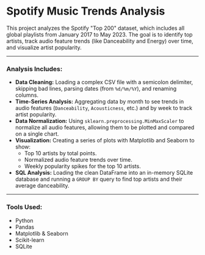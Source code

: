 # Spotify Music Trends Analysis

This project analyzes the Spotify "Top 200" dataset, which includes all global playlists from January 2017 to May 2023. The goal is to identify top artists, track audio feature trends (like Danceability and Energy) over time, and visualize artist popularity.

---

### Analysis Includes:

* **Data Cleaning:** Loading a complex CSV file with a semicolon delimiter, skipping bad lines, parsing dates (from `%d/%m/%Y`), and renaming columns.
* **Time-Series Analysis:** Aggregating data by month to see trends in audio features (`Danceability`, `Acousticness`, etc.) and by week to track artist popularity.
* **Data Normalization:** Using `sklearn.preprocessing.MinMaxScaler` to normalize all audio features, allowing them to be plotted and compared on a single chart.
* **Visualization:** Creating a series of plots with Matplotlib and Seaborn to show:
    * Top 10 artists by total points.
    * Normalized audio feature trends over time.
    * Weekly popularity spikes for the top 10 artists.
* **SQL Analysis:** Loading the clean DataFrame into an in-memory SQLite database and running a `GROUP BY` query to find top artists and their average danceability.

---

### Tools Used:

* Python
* Pandas
* Matplotlib & Seaborn
* Scikit-learn
* SQLite
